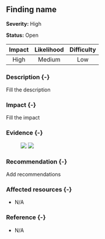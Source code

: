 ## Finding name

**Severity:** High

**Status:** Open

| Impact | Likelihood | Difficulty |
| :----: | :--------: | :--------: |
|  High  |   Medium   |    Low     |

### Description {-}

Fill the description

### Impact {-}

Fill the impact

### Evidence {-}

<figure style="display:block">
    <img style="max-width:100%" src="../../figures/finding-name-1.png"/>
    <img style="max-width:100%" src="../../figures/finding-name-2.png"/>
</figure>

### Recommendation {-}

Add recommendations

### Affected resources {-}

- N/A

### Reference {-}

- N/A
